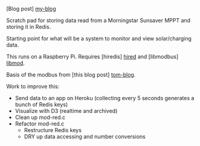 [Blog post] [my-blog]

Scratch pad for storing data read from a Morningstar Sunsaver MPPT and storing it in Redis.

Starting point for what will be a system to monitor and view solar/charging data.

This runs on a Raspberry Pi. Requires [hiredis] [hired] and [libmodbus] [libmod].

Basis of the modbus from [this blog post] [tom-blog].

Work to improve this:

- Send data to an app on Heroku (collecting every 5 seconds generates a bunch of Redis keys)
- Visualize with D3 (realtime and archived)
- Clean up mod-red.c
- Refactor mod-red.c
  - Restructure Redis keys
  - DRY up data accessing and number conversions

[tom-blog]: http://westyd1982.wordpress.com/2010/03/26/linux-and-mac-os-x-software-to-read-data-from-the-sunsaver-mppt-using-modbus/

[hired]: https://github.com/redis/hiredis

[libmod]: https://github.com/stephane/libmodbus

[my-blog]: http://www.gingilipino.com/brian/solar-data-collection.html
